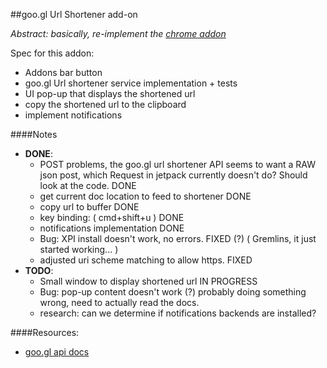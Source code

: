 ##goo.gl Url Shortener add-on

_Abstract: basically, re-implement the [chrome addon](https://chrome.google.com/webstore/detail/iblijlcdoidgdpfknkckljiocdbnlagk?hl=en-US)_

Spec for this addon:

* Addons bar button
* goo.gl Url shortener service implementation + tests
* UI pop-up that displays the shortened url
* copy the shortened url to the clipboard
* implement notifications

####Notes

* __DONE__:
    * POST problems, the goo.gl url shortener API seems to want a RAW json post, which Request in jetpack currently doesn't do? Should look at the code. DONE
    * get current doc location to feed to shortener DONE
    * copy url to buffer DONE
    * key binding: ( cmd+shift+u ) DONE
    * notifications implementation DONE
    * Bug: XPI install doesn't work, no errors. FIXED (?) ( Gremlins, it just started working... )
    * adjusted uri scheme matching to allow https. FIXED
* __TODO__:
    * Small window to display shortened url IN PROGRESS
    * Bug: pop-up content doesn't work (?) probably doing something wrong, need to actually read the docs.
    * research: can we determine if notifications backends are installed?

####Resources:

* [goo.gl api docs](http://code.google.com/apis/urlshortener/overview.html)
